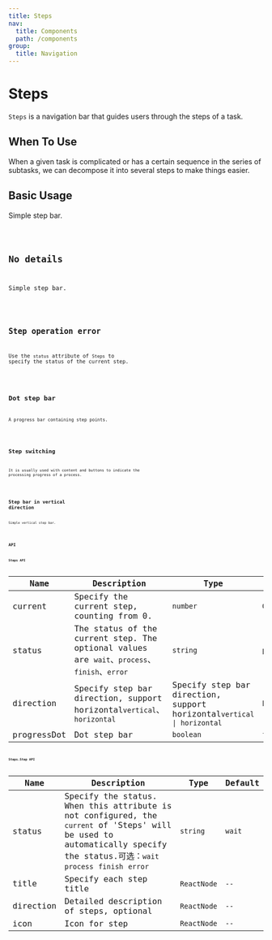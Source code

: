 ```yaml
---
title: Steps
nav:
  title: Components
  path: /components
group:
  title: Navigation
---
```


# Steps

`Steps` is a navigation bar that guides users through the steps of a task.

## When To Use

When a given task is complicated or has a certain sequence in the series of subtasks, we can decompose it into several steps to make things easier.



## Basic Usage

Simple step bar.

<code src="./demo/basic.tsx" />

## No details

Simple step bar.

<code src="./demo/easy.tsx" />

## Step operation error

Use the `status` attribute of `Steps` to specify the status of the current step.

<code src="./demo/error.tsx" />

## Dot step bar

A progress bar containing step points.

<code src="./demo/dot.tsx" />

## Step switching

It is usually used with content and buttons to indicate the processing progress of a process.

<code src="./demo/steps.tsx" />

## Step bar in vertical direction

Simple vertical step bar.

<code src="./demo/vertical.tsx"/>

## API

### Steps API

| Name        | Description      | Type  | Default   |
| ----------- | ---------------- | ------------------------------------------ | --------- |
| current| Specify the current step, counting from 0. | `number`         | `0` |
| status | The status of the current step. The optional values are `wait`、`process`、`finish`、`error`  | `string`         | `process` |
| direction| Specify step bar direction, support horizontal`vertical`、`horizontal` | Specify step bar direction, support horizontal`vertical \| horizontal`         | `horizontal` |
| progressDot       |Dot step bar| `boolean`         | `false` |

### Steps.Step API

| Name        | Description      | Type | Default   |
| ----------- | ---------------- | ------------------------------------------ | --------- |
| status| Specify the status. When this attribute is not configured, the `current` of 'Steps' will be used to automatically specify the status.可选：`wait` `process` `finish` `error` | `string`         | `wait` |
| title |Specify each step title| `ReactNode`         | `--` |
| direction| Detailed description of steps, optional | `ReactNode` | `--` |
| icon | Icon for step | `ReactNode`         | `--` |

